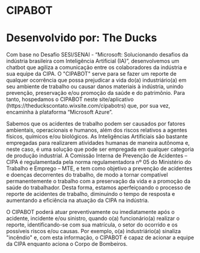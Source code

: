 # CIPABOT
<h1> Desenvolvido por: The Ducks </h1>

<p>Com base no Desafio SESI/SENAI - “Microsoft: Solucionando desafios da indústria brasileira com Inteligência Artificial (IA)”, desenvolvemos um chatbot que agiliza a comunicação entre os colaboradores da indústria e sua equipe da CIPA. O "CIPABOT" serve para se fazer um reporte de qualquer ocorrência que possa prejudicar a vida do(a) industriário(a) em seu ambiente de trabalho ou causar danos materiais à indústria, unindo prevenção, preservação e/ou promoção da saúde e do patrimônio. Para tanto, hospedamos o CIPABOT neste site/aplicativo (https://theduckscontato.wixsite.com/cipabotrs) que, por sua vez, encaminha à plataforma “Microsoft Azure”. </p>

<p>Sabemos que os acidentes de trabalho podem ser causados por fatores ambientais, operacionais e humanos, além dos riscos relativos a agentes físicos, químicos e/ou biológicos. As Inteligências Artificiais são bastante empregadas para realizarem atividades humanas de maneira autônoma e, neste caso, é uma solução que pode ser empregada em qualquer categoria de produção industrial. A Comissão Interna de Prevenção de Acidentes – CIPA é regulamentada pela norma regulamentadora nº 05 do Ministério do Trabalho e Emprego – MTE, e tem como objetivo a prevenção de acidentes e doenças decorrentes do trabalho, de modo a tornar compatível permanentemente o trabalho com a preservação da vida e a promoção da saúde do trabalhador. Desta forma, estamos aperfeiçoando o processo de reporte de acidentes de trabalho, diminuindo o tempo de resposta e aumentando a eficiência na atuação da CIPA na indústria.</p>

<p>O CIPABOT poderá atuar preventivamente ou imediatamente após o acidente, incidente e/ou sinistro, quando o(a) funcionário(a) realizar o reporte, identificando-se com sua matrícula, o setor do ocorrido e os possíveis riscos e/ou causas. Por exemplo, o(a) industriário(a) sinaliza "incêndio" e, com esta informação, o CIPABOT é capaz de acionar a equipe da CIPA enquanto aciona o Corpo de Bombeiros.</p>
